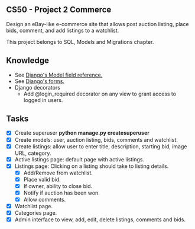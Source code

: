 ## CS50 - Project 2 Commerce

Design an eBay-like e-commerce site that allows post auction listing, place bids, comment, and add listings to a watchlist.

This project belongs to SQL, Models and Migrations chapter.

## Knowledge
- See [Django's Model field reference.](https://docs.djangoproject.com/en/4.0/ref/models/fields/)
- See [Django's forms.](https://docs.djangoproject.com/en/4.0/topics/forms/)
- Django decorators
  - Add @login_required decorator on any view to grant access to logged in users.

## Tasks
- [x] Create superuser **python manage.py createsuperuser**
- [x] Create models: user, auction listing, bids, comments and watchlist.
- [x] Create listings: allow user to enter title, description, starting bid, image URL, category.
- [x] Active listings page: default page with active listings.
- [x] Listings page: Clicking on a listing should take to listing details.
  - [x] Add/Remove from watchlist.
  - [x] Place valid bid.
  - [x] If owner, ability to close bid.
  - [x] Notify if auction has been won.
  - [x] Allow comments.
- [x] Watchlist page.
- [x] Categories page.
- [x] Admin interface to view, add, edit, delete listings, comments and bids.